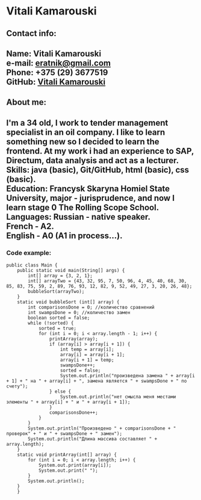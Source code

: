 # Vitali Kamarouski

## **Contact info:**
**Name:** Vitali Kamarouski<br>
**e-mail:** eratnik@gmail.com<br>
**Phone:** +375 (29) 3677519<br>
**GitHub:** [Vitali Kamarouski](https://github.com/eratnik)<br>
---
## **About me:**
I'm a 34 old, I work to tender management specialist in an oil company. I like to learn something new so I decided to learn the frontend. At my work i had an experience to SAP, Directum, data analysis and act as a lecturer.<br>
**Skills:** java (basic), Git/GitHub, html (basic), css (basic).<br>
**Education:** Francysk Skaryna Homiel State University, major - jurisprudence, and now I learn stage 0 The Rolling Scope School.<br>
**Languages:**
Russian - native speaker.<br>
French - A2.<br>
English - A0 (A1 in process…).<br>
----
### Code example: 
```
public class Main {
    public static void main(String[] args) {
        int[] array = {3, 2, 1};
        int[] arrayTwo = {43, 32, 95, 7, 50, 96, 4, 45, 40, 68, 30, 85, 83, 75, 59, 2, 89, 76, 93, 12, 82, 9, 52, 49, 27, 3, 20, 26, 48};
        bubbleSort(arrayTwo);
    }
    static void bubbleSort (int[] array) {
        int comparisonsDone = 0; //количество сравнений
        int swampsDone = 0; //количество замен
        boolean sorted = false;
        while (!sorted) {
            sorted = true;
            for (int i = 0; i < array.length - 1; i++) {
                printArray(array);
                if (array[i] > array[i + 1]) {
                    int temp = array[i];
                    array[i] = array[i + 1];
                    array[i + 1] = temp;
                    swampsDone++;
                    sorted = false;
                    System.out.println("произведена замена " + array[i + 1] + " на " + array[i] + ", замена является " + swampsDone + " по счету");
                } else {
                    System.out.println("нет смысла меня местами элементы " + array[i] + " и " + array[i + 1]);
                }
                comparisonsDone++;
            }
        }
        System.out.println("Произведено " + comparisonsDone + " проверок" + " и " + swampsDone + " замен");
        System.out.println("Длина массива составляет " + array.length);
    }
    static void printArray(int[] array) {
        for (int i = 0; i < array.length; i++) {
            System.out.print(array[i]);
            System.out.print(" ");
        }
        System.out.println();
    }
    }
```